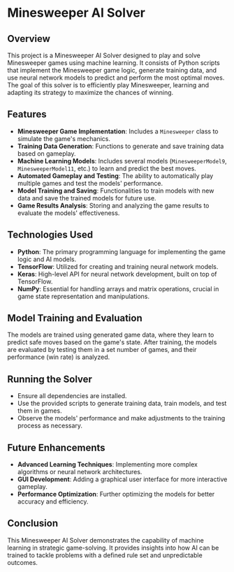 # Minesweeper AI Solver

## Overview
This project is a Minesweeper AI Solver designed to play and solve Minesweeper games using machine learning. It consists of Python scripts that implement the Minesweeper game logic, generate training data, and use neural network models to predict and perform the most optimal moves. The goal of this solver is to efficiently play Minesweeper, learning and adapting its strategy to maximize the chances of winning.

## Features
- **Minesweeper Game Implementation**: Includes a `Minesweeper` class to simulate the game's mechanics.
- **Training Data Generation**: Functions to generate and save training data based on gameplay.
- **Machine Learning Models**: Includes several models (`MinesweeperModel9`, `MinesweeperModel11`, etc.) to learn and predict the best moves.
- **Automated Gameplay and Testing**: The ability to automatically play multiple games and test the models' performance.
- **Model Training and Saving**: Functionalities to train models with new data and save the trained models for future use.
- **Game Results Analysis**: Storing and analyzing the game results to evaluate the models' effectiveness.

## Technologies Used
- **Python**: The primary programming language for implementing the game logic and AI models.
- **TensorFlow**: Utilized for creating and training neural network models.
- **Keras**: High-level API for neural network development, built on top of TensorFlow.
- **NumPy**: Essential for handling arrays and matrix operations, crucial in game state representation and manipulations.

## Model Training and Evaluation
The models are trained using generated game data, where they learn to predict safe moves based on the game's state. After training, the models are evaluated by testing them in a set number of games, and their performance (win rate) is analyzed.

## Running the Solver
- Ensure all dependencies are installed.
- Use the provided scripts to generate training data, train models, and test them in games.
- Observe the models' performance and make adjustments to the training process as necessary.

## Future Enhancements
- **Advanced Learning Techniques**: Implementing more complex algorithms or neural network architectures.
- **GUI Development**: Adding a graphical user interface for more interactive gameplay.
- **Performance Optimization**: Further optimizing the models for better accuracy and efficiency.

## Conclusion
This Minesweeper AI Solver demonstrates the capability of machine learning in strategic game-solving. It provides insights into how AI can be trained to tackle problems with a defined rule set and unpredictable outcomes.
